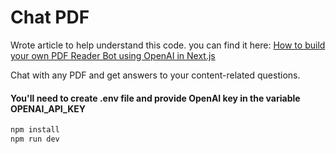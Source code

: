 # Chat PDF

Wrote article to help understand this code. you can find it here: <a href="https://www.linkedin.com/pulse/build-your-own-pdf-reader-bot-using-openai-nextjs-moaz-irfan-fidze">How to build your own PDF Reader Bot using OpenAI in Next.js</a>

<p>Chat with any PDF and get answers to your content-related questions.</p>

#### You'll need to create .env file and provide OpenAI key in the variable OPENAI_API_KEY

```bash
npm install
npm run dev
```
